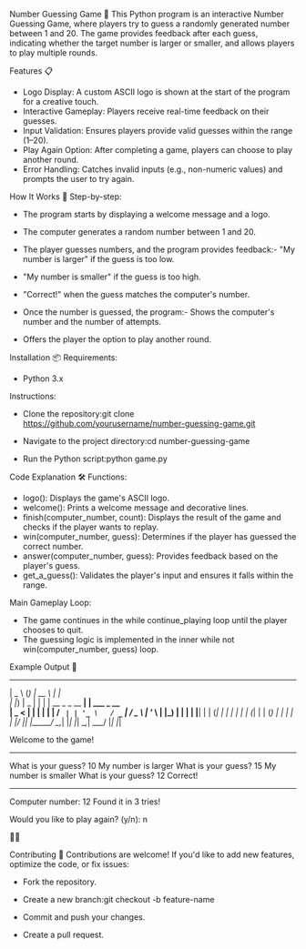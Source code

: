 Number Guessing Game 🎲
This Python program is an interactive Number Guessing Game, where players try to guess a randomly generated number between 1 and 20. The game provides feedback after each guess, indicating whether the target number is larger or smaller, and allows players to play multiple rounds.

Features 📋
- Logo Display: A custom ASCII logo is shown at the start of the program for a creative touch.
- Interactive Gameplay: Players receive real-time feedback on their guesses.
- Input Validation: Ensures players provide valid guesses within the range (1–20).
- Play Again Option: After completing a game, players can choose to play another round.
- Error Handling: Catches invalid inputs (e.g., non-numeric values) and prompts the user to try again.


How It Works 🚀
Step-by-step:
- The program starts by displaying a welcome message and a logo.
- The computer generates a random number between 1 and 20.
- The player guesses numbers, and the program provides feedback:- "My number is larger" if the guess is too low.
- "My number is smaller" if the guess is too high.
- "Correct!" when the guess matches the computer's number.

- Once the number is guessed, the program:- Shows the computer's number and the number of attempts.
- Offers the player the option to play another round.



Installation 📦
Requirements:
- Python 3.x

Instructions:
- Clone the repository:git clone https://github.com/yourusername/number-guessing-game.git

- Navigate to the project directory:cd number-guessing-game

- Run the Python script:python game.py



Code Explanation 🛠
Functions:
- logo(): Displays the game's ASCII logo.
- welcome(): Prints a welcome message and decorative lines.
- finish(computer_number, count): Displays the result of the game and checks if the player wants to replay.
- win(computer_number, guess): Determines if the player has guessed the correct number.
- answer(computer_number, guess): Provides feedback based on the player's guess.
- get_a_guess(): Validates the player's input and ensures it falls within the range.

Main Gameplay Loop:
- The game continues in the while continue_playing loop until the player chooses to quit.
- The guessing logic is implemented in the inner while not win(computer_number, guess) loop.


Example Output 📄
  ____    _     _____                        _                  
 |  _ \  (_)   |  __ \                      | |                 
 | |_) |  _    | |  | |   __ _   _ __     __| |   ___    _ __  
 |  _ <  | |   | |  | |  / _` | | '_ \   / _` |  / _ \  | '_ \ 
 | |_) | | |   | |__| | | (_| | | | | | | (_| | | (_) | | | | |
 |____/  |_|   |_____/   \__,_| |_| |_|  \__,_|  \___/  |_| |_|

Welcome to the game!
**********
What is your guess? 10
My number is larger
What is your guess? 15
My number is smaller
What is your guess? 12
Correct!
**********
Computer number: 12
Found it in 3 tries!

Would you like to play again? (y/n): n



Contributing 🤝
Contributions are welcome! If you'd like to add new features, optimize the code, or fix issues:
- Fork the repository.
- Create a new branch:git checkout -b feature-name

- Commit and push your changes.
- Create a pull request.
